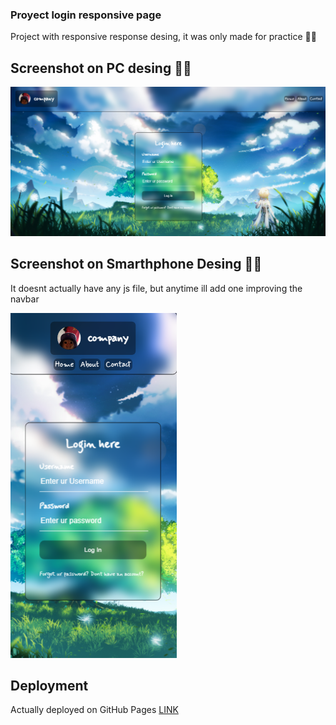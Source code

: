 ### Proyect login responsive page
Project with responsive response desing, it was only made for practice 😶‍🌫️

## Screenshot on PC desing 😶‍🌫️
![Image Text](https://github.com/diegofloresj/login-page-responsive/blob/develop/Screnshoots/login-pc.png)
## Screenshot on Smarthphone Desing 😶‍🌫️
It doesnt actually have any js file, but anytime ill add one improving the navbar

![Image Text](https://github.com/diegofloresj/login-page-responsive/blob/develop/Screnshoots/login-movile.png)


## Deployment

Actually deployed on GitHub Pages [LINK](https://diegofloresj.github.io/login-page-responsive/)
